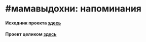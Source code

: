 # #мамавыдохни: напоминания

#### Исходник проекта [здесь](https://github.com/4440449/CalmMom)
#### Проект целиком [здесь](https://github.com/4440449/Mom_Exhale)
